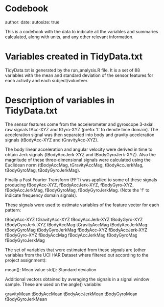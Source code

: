 Codebook
========================================================
author: 
date: 
autosize: true

This is a codebook with the data to indicate all the variables and summaries calculated, along with units, and any other relevant information.

Variables created in TidyData.txt
========================================================

TidyData.txt is generated by the run_analysis.R file. It is a set of 88 variables with the mean and standard deviation of the sensor features for each activity and each subject/volunteer.

Description of variables in TidyData.txt
========================================================

The sensor features come from the accelerometer and gyroscope 3-axial raw signals tAcc-XYZ and tGyro-XYZ (prefix 't' to denote time domain). The acceleration signal was then separated into body and gravity acceleration signals (tBodyAcc-XYZ and tGravityAcc-XYZ). 

The body linear acceleration and angular velocity were derived in time to obtain Jerk signals (tBodyAccJerk-XYZ and tBodyGyroJerk-XYZ). Also the magnitude of these three-dimensional signals were calculated using the Euclidean norm (tBodyAccMag, tGravityAccMag, tBodyAccJerkMag, tBodyGyroMag, tBodyGyroJerkMag). 

Finally a Fast Fourier Transform (FFT) was applied to some of these signals producing fBodyAcc-XYZ, fBodyAccJerk-XYZ, fBodyGyro-XYZ, fBodyAccJerkMag, fBodyGyroMag, fBodyGyroJerkMag. (Note the 'f' to indicate frequency domain signals). 

These signals were used to estimate variables of the feature vector for each pattern:

tBodyAcc-XYZ
tGravityAcc-XYZ
tBodyAccJerk-XYZ
tBodyGyro-XYZ
tBodyGyroJerk-XYZ
tBodyAccMag
tGravityAccMag
tBodyAccJerkMag
tBodyGyroMag
tBodyGyroJerkMag
fBodyAcc-XYZ
fBodyAccJerk-XYZ
fBodyGyro-XYZ
fBodyAccMag
fBodyAccJerkMag
fBodyGyroMag
fBodyGyroJerkMag

The set of variables that were estimated from these signals are (other variables from the UCI HAR Dataset where filtered out according to the project assignment): 

mean(): Mean value
std(): Standard deviation

Additional vectors obtained by averaging the signals in a signal window sample. These are used on the angle() variable:

gravityMean
tBodyAccMean
tBodyAccJerkMean
tBodyGyroMean
tBodyGyroJerkMean

